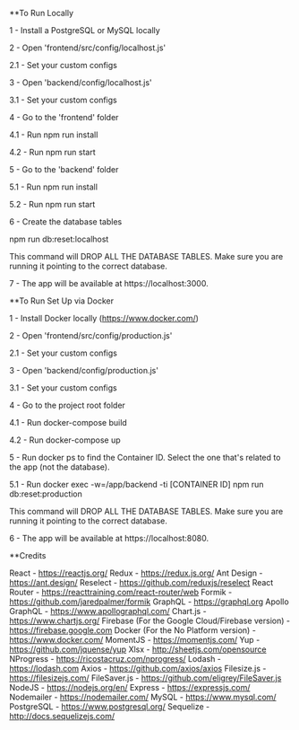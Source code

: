 **To Run Locally

1 - Install a PostgreSQL or MySQL locally

2 - Open 'frontend/src/config/localhost.js'

2.1 - Set your custom configs

3 - Open 'backend/config/localhost.js'

3.1 - Set your custom configs

4 - Go to the 'frontend' folder

4.1 - Run npm run install

4.2 - Run npm run start

5 - Go to the 'backend' folder

5.1 - Run npm run install

5.2 - Run npm run start

6 - Create the database tables

npm run db:reset:localhost

This command will DROP ALL THE DATABASE TABLES. Make sure you are running it pointing to the correct database.

7 - The app will be available at https://localhost:3000.


**To Run Set Up via Docker

1 - Install Docker locally (https://www.docker.com/)

2 - Open 'frontend/src/config/production.js'

2.1 - Set your custom configs

3 - Open 'backend/config/production.js'

3.1 - Set your custom configs

4 - Go to the project root folder

4.1 - Run docker-compose build

4.2 - Run docker-compose up

5 - Run docker ps to find the Container ID. Select the one that's related to the app (not the database).

5.1 - Run docker exec -w=/app/backend -ti [CONTAINER ID] npm run db:reset:production

This command will DROP ALL THE DATABASE TABLES. Make sure you are running it pointing to the correct database.

6 - The app will be available at https://localhost:8080.

**Credits

React - https://reactjs.org/
Redux - https://redux.js.org/
Ant Design - https://ant.design/
Reselect - https://github.com/reduxjs/reselect
React Router - https://reacttraining.com/react-router/web
Formik - https://github.com/jaredpalmer/formik
GraphQL - https://graphql.org
Apollo GraphQL - https://www.apollographql.com/
Chart.js - https://www.chartjs.org/
Firebase (For the Google Cloud/Firebase version) - https://firebase.google.com
Docker (For the No Platform version) - https://www.docker.com/
MomentJS - https://momentjs.com/
Yup - https://github.com/jquense/yup
Xlsx - http://sheetjs.com/opensource
NProgress - https://ricostacruz.com/nprogress/
Lodash - https://lodash.com
Axios - https://github.com/axios/axios
Filesize.js - https://filesizejs.com/
FileSaver.js - https://github.com/eligrey/FileSaver.js
NodeJS - https://nodejs.org/en/
Express - https://expressjs.com/
Nodemailer - https://nodemailer.com/
MySQL - https://www.mysql.com/
PostgreSQL - https://www.postgresql.org/
Sequelize - http://docs.sequelizejs.com/